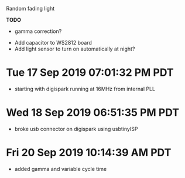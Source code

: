 Random fading light

__TODO__
+ gamma correction?
- Add capacitor to WS2812 board
- Add light sensor to turn on automatically at night?

# Tue 17 Sep 2019 07:01:32 PM PDT
- starting with digispark running at 16MHz from internal PLL
# Wed 18 Sep 2019 06:51:35 PM PDT
- broke usb connector on digispark using usbtinyISP
# Fri 20 Sep 2019 10:14:39 AM PDT
- added gamma and variable cycle time
